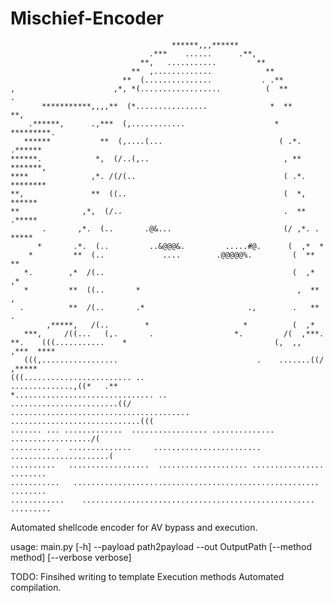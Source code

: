 # Mischief-Encoder
 
 
 
	                                    ******,,,******                             
	                               .***    ......      .**,                         
	                             **,   ...........         **                       
	                           **  ,.............            **                     
	                         **  (...............           . .**                   
	,                      ,*, *(..................          (  **             .    
	       ***********,,,,**  (*................              *  **              **,
	    .******,      .,***  (,............                    *  *********.        
	   ******           **  (,....(...                          ( .*. .******       
	******.            *,  (/..(,..                              , **    *******,   
	****              ,*. /(/(..                                 ( .*.      ********
	**,               **  ((..                                   (  *,        ******
	**              ,*,  (/..                                    .  **        .*****
	       .       ,*.  (..       .@&...                         (/ ,*. .      *****
	      *       .*.  (..         ..&@@@&.         .....#@.      (  ,*  *          
	    *         **  (..             ....        .@@@@@%.         (  **  **        
	   *.        ,*  /(..                                          (  ,*    ,*      
	   *         **  ((..       *                                   ,  **    ,      
	  .          **  /(..       .*                       .,        .   **    .      
	        ,*****,   /(..        *                     *          (  ,*            
	   ***,     /((...   (,.       .                  *.         /(  ,***.          
	**.    (((...........    *                                 (,  ,,     ,***  ****
	   (((,.................                               .    .......((/    ,*****
	(((........................ ..                          ..............,((*   .**
	*............................... ..               ........................((/   
	........................................       .............................((( 
	....... ... .............  ................. .............. ................../(
	......... .  ..............     ........................ ......................(
	..........   ..................  .................... ................  ........
	...........   .......................................................   ........
	............    ....................................................   .........
 
 Automated shellcode encoder for AV bypass and execution. 
 
 usage: main.py [-h] --payload path2payload --out OutputPath [--method method]
               [--verbose verbose]

TODO: 
Finsihed writing to template
Execution methods
Automated compilation. 
 
 
